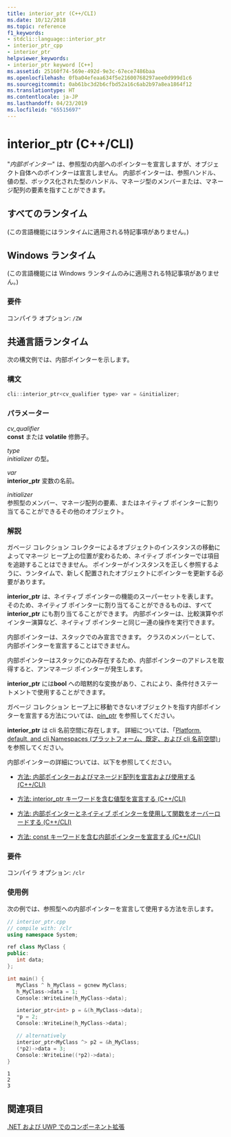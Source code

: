 ```yaml
---
title: interior_ptr (C++/CLI)
ms.date: 10/12/2018
ms.topic: reference
f1_keywords:
- stdcli::language::interior_ptr
- interior_ptr_cpp
- interior_ptr
helpviewer_keywords:
- interior_ptr keyword [C++]
ms.assetid: 25160f74-569e-492d-9e3c-67ece7486baa
ms.openlocfilehash: 0fba04efeaa634f5e21600768297aee0d999d1c6
ms.sourcegitcommit: 0ab61bc3d2b6cfbd52a16c6ab2b97a8ea1864f12
ms.translationtype: HT
ms.contentlocale: ja-JP
ms.lasthandoff: 04/23/2019
ms.locfileid: "65515697"
---
```

# <a name="interiorptr-ccli"></a>interior_ptr (C++/CLI)

"*内部ポインター*" は、参照型の内部へのポインターを宣言しますが、オブジェクト自体へのポインターは宣言しません。 内部ポインターは、参照ハンドル、値の型、ボックス化された型のハンドル、マネージ型のメンバーまたは、マネージ配列の要素を指すことができます。

## <a name="all-runtimes"></a>すべてのランタイム

(この言語機能にはランタイムに適用される特記事項がありません。)

## <a name="windows-runtime"></a>Windows ランタイム

(この言語機能には Windows ランタイムのみに適用される特記事項がありません。)

### <a name="requirements"></a>要件

コンパイラ オプション: `/ZW`

## <a name="common-language-runtime"></a>共通言語ランタイム

次の構文例では、内部ポインターを示します。

### <a name="syntax"></a>構文

```cpp
cli::interior_ptr<cv_qualifier type> var = &initializer;
```

### <a name="parameters"></a>パラメーター

*cv_qualifier*<br/>
**const** または **volatile** 修飾子。

*type*<br/>
*initializer* の型。

*var*<br/>
**interior_ptr** 変数の名前。

*initializer*<br/>
参照型のメンバー、マネージ配列の要素、またはネイティブ ポインターに割り当てることができるその他のオブジェクト。

### <a name="remarks"></a>解説

ガベージ コレクション コレクターによるオブジェクトのインスタンスの移動によってマネージ ヒープ上の位置が変わるため、ネイティブ ポインターでは項目を追跡することはできません。 ポインターがインスタンスを正しく参照するように、ランタイムで、新しく配置されたオブジェクトにポインターを更新する必要があります。

**interior_ptr** は、ネイティブ ポインターの機能のスーパーセットを表します。  そのため、ネイティブ ポインターに割り当てることができるものは、すべて **interior_ptr** にも割り当てることができます。  内部ポインターは、比較演算やポインター演算など、ネイティブ ポインターと同じ一連の操作を実行できます。

内部ポインターは、スタックでのみ宣言できます。  クラスのメンバーとして、内部ポインターを宣言することはできません。

内部ポインターはスタックにのみ存在するため、内部ポインターのアドレスを取得すると、アンマネージ ポインターが発生します。

**interior_ptr** には**bool** への暗黙的な変換があり、これにより、条件付きステートメントで使用することができます。

ガベージ コレクション ヒープ上に移動できないオブジェクトを指す内部ポインターを宣言する方法については、[pin_ptr](pin-ptr-cpp-cli.md) を参照してください。

**interior_ptr** は cli 名前空間に存在します。  詳細については、「[Platform, default, and cli Namespaces (プラットフォーム、既定、および cli 名前空間)](platform-default-and-cli-namespaces-cpp-component-extensions.md)」を参照してください。

内部ポインターの詳細については、以下を参照してください。

- [方法: 内部ポインターおよびマネージド配列を宣言および使用する (C++/CLI)](how-to-declare-and-use-interior-pointers-and-managed-arrays-cpp-cli.md)

- [方法: interior_ptr キーワードを含む値型を宣言する (C++/CLI)](how-to-declare-value-types-with-the-interior-ptr-keyword-cpp-cli.md)

- [方法: 内部ポインターとネイティブ ポインターを使用して関数をオーバーロードする (C++/CLI)](how-to-overload-functions-with-interior-pointers-and-native-pointers-cpp-cli.md)

- [方法: const キーワードを含む内部ポインターを宣言する (C++/CLI)](how-to-declare-interior-pointers-with-the-const-keyword-cpp-cli.md)

### <a name="requirements"></a>要件

コンパイラ オプション: `/clr`

### <a name="examples"></a>使用例

次の例では、参照型への内部ポインターを宣言して使用する方法を示します。

```cpp
// interior_ptr.cpp
// compile with: /clr
using namespace System;

ref class MyClass {
public:
   int data;
};

int main() {
   MyClass ^ h_MyClass = gcnew MyClass;
   h_MyClass->data = 1;
   Console::WriteLine(h_MyClass->data);

   interior_ptr<int> p = &(h_MyClass->data);
   *p = 2;
   Console::WriteLine(h_MyClass->data);

   // alternatively
   interior_ptr<MyClass ^> p2 = &h_MyClass;
   (*p2)->data = 3;
   Console::WriteLine((*p2)->data);
}
```

```Output
1
2
3
```

## <a name="see-also"></a>関連項目

[.NET および UWP でのコンポーネント拡張](component-extensions-for-runtime-platforms.md)